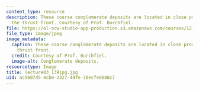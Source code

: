 ```yaml
---
content_type: resource
description: These coarse conglomerate deposits are located in close proximity to
  the thrust front. Courtesy of Prof. Burchfiel.
file: https://ol-ocw-studio-app-production.s3.amazonaws.com/courses/12-114-field-geology-i-fall-2005/ac5607d54cb023274dfe70ecfe0688c7_lecture03_139jpg.jpg
file_type: image/jpeg
image_metadata:
  caption: These coarse conglomerate deposits are located in close proximity to the
    thrust front.
  credit: Courtesy of Prof. Burchfiel.
  image-alt: Conglomerate deposits.
resourcetype: Image
title: lecture03_139jpg.jpg
uid: ac5607d5-4cb0-2327-4dfe-70ecfe0688c7
---
```


